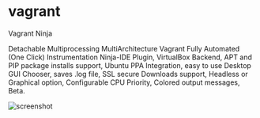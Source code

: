 vagrant
=======

Vagrant Ninja

Detachable Multiprocessing MultiArchitecture Vagrant Fully Automated (One Click) Instrumentation Ninja-IDE Plugin, 
VirtualBox Backend, APT and PIP package installs support, Ubuntu PPA Integration, easy to use Desktop GUI Chooser, 
saves .log file, SSL secure Downloads support, Headless or Graphical option, Configurable CPU Priority, 
Colored output messages, Beta.


![screenshot](https://lh4.googleusercontent.com/-d_OyhGt9mR0/UfTuhRIVojI/AAAAAAAADPs/VpyqcMBLH0Y/w1835-h751-no/temp.jpg)
